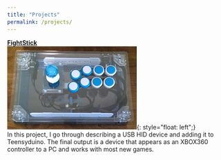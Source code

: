```yaml
---
title: "Projects"
permalink: /projects/
---
```


[**FightStick**](/fightstick/introduction-to-the-project/)  
![image](/assets/images/FightStick/fightstick_projectThumbnail.jpg){: style="float: left";}  
In this project, I go through describing a USB HID device and adding it to Teensyduino. The final output is a device that appears as an XBOX360 controller to a PC and works with most new games.
